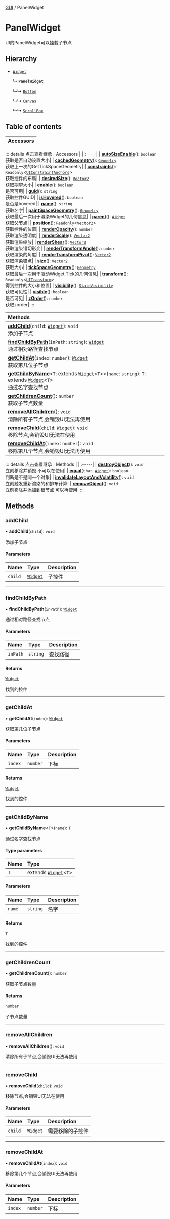 [GUI](../groups/GUI.GUI.md) / PanelWidget

# PanelWidget <Badge type="tip" text="Class" /> <Score text="PanelWidget" />

UI的PanelWidget可以挂载子节点

## Hierarchy

- [`Widget`](UI.Widget.md)

  ↳ **`PanelWidget`**

  ↳↳ [`Button`](UI.Button.md)

  ↳↳ [`Canvas`](UI.Canvas.md)

  ↳↳ [`ScrollBox`](UI.ScrollBox.md)

## Table of contents

| Accessors |
| :-----|


::: details 点击查看继承
| Accessors |
| :-----|
| **[autoSizeEnable](UI.Widget.md#autosizeenable)**(): `boolean` <br> 获取是否自动设置大小|
| **[cachedGeometry](UI.Widget.md#cachedgeometry)**(): [`Geometry`](UI.Geometry.md) <br> 获取上一次的GetTickSpaceGeometry|
| **[constraints](UI.Widget.md#constraints)**(): `Readonly`<[`UIConstraintAnchors`](UI.UIConstraintAnchors.md)\> <br> 获取控件的布局|
| **[desiredSize](UI.Widget.md#desiredsize)**(): [`Vector2`](Type.Vector2.md) <br> 获取期望大小|
| **[enable](UI.Widget.md#enable)**(): `boolean` <br> 是否可用|
| **[guid](UI.Widget.md#guid)**(): `string` <br> 获取控件GUID|
| **[isHovered](UI.Widget.md#ishovered)**(): `boolean` <br> 是否是hovered|
| **[name](UI.Widget.md#name)**(): `string` <br> 获取名字|
| **[paintSpaceGeometry](UI.Widget.md#paintspacegeometry)**(): [`Geometry`](UI.Geometry.md) <br> 获取最后一次用于渲染Widget的几何信息|
| **[parent](UI.Widget.md#parent)**(): [`Widget`](UI.Widget.md) <br> 获取父节点|
| **[position](UI.Widget.md#position)**(): `Readonly`<[`Vector2`](Type.Vector2.md)\> <br> 获取控件的位置|
| **[renderOpacity](UI.Widget.md#renderopacity)**(): `number` <br> 获取渲染透明度|
| **[renderScale](UI.Widget.md#renderscale)**(): [`Vector2`](Type.Vector2.md) <br> 获取渲染缩放|
| **[renderShear](UI.Widget.md#rendershear)**(): [`Vector2`](Type.Vector2.md) <br> 获取渲染错切形变|
| **[renderTransformAngle](UI.Widget.md#rendertransformangle)**(): `number` <br> 获取渲染的角度|
| **[renderTransformPivot](UI.Widget.md#rendertransformpivot)**(): [`Vector2`](Type.Vector2.md) <br> 获取渲染锚点|
| **[size](UI.Widget.md#size)**(): [`Vector2`](Type.Vector2.md) <br> 获取大小|
| **[tickSpaceGeometry](UI.Widget.md#tickspacegeometry)**(): [`Geometry`](UI.Geometry.md) <br> 获取最后一次用于驱动Widget Tick的几何信息|
| **[transform](UI.Widget.md#transform)**(): `Readonly`<[`UITransform`](UI.UITransform.md)\> <br> 得到控件的大小和位置|
| **[visibility](UI.Widget.md#visibility)**(): [`SlateVisibility`](../enums/UI.SlateVisibility.md) <br> 获取可见性|
| **[visible](UI.Widget.md#visible)**(): `boolean` <br> 是否可见|
| **[zOrder](UI.Widget.md#zorder)**(): `number` <br> 获取zorder|
:::


| Methods |
| :-----|
| **[addChild](UI.PanelWidget.md#addchild)**(`child`: [`Widget`](UI.Widget.md)): `void` <br> 添加子节点|
| **[findChildByPath](UI.PanelWidget.md#findchildbypath)**(`inPath`: `string`): [`Widget`](UI.Widget.md) <br> 通过相对路径查找节点|
| **[getChildAt](UI.PanelWidget.md#getchildat)**(`index`: `number`): [`Widget`](UI.Widget.md) <br> 获取第几位子节点|
| **[getChildByName](UI.PanelWidget.md#getchildbyname)**<`T`: extends [`Widget`](UI.Widget.md)<`T`\>\>(`name`: `string`): `T`: extends [`Widget`](UI.Widget.md)<`T`\> <br> 通过名字查找节点|
| **[getChildrenCount](UI.PanelWidget.md#getchildrencount)**(): `number` <br> 获取子节点数量|
| **[removeAllChildren](UI.PanelWidget.md#removeallchildren)**(): `void` <br> 清除所有子节点,会销毁UI无法再使用|
| **[removeChild](UI.PanelWidget.md#removechild)**(`child`: [`Widget`](UI.Widget.md)): `void` <br> 移除节点,会销毁UI无法在使用|
| **[removeChildAt](UI.PanelWidget.md#removechildat)**(`index`: `number`): `void` <br> 移除第几个节点,会销毁UI无法再使用|


::: details 点击查看继承
| Methods |
| :-----|
| **[destroyObject](UI.Widget.md#destroyobject)**(): `void` <br> 立刻移除并销毁 不可以在使用|
| **[equal](UI.Widget.md#equal)**(`that`: [`Widget`](UI.Widget.md)): `boolean` <br> 判断是不是同一个对象|
| **[invalidateLayoutAndVolatility](UI.Widget.md#invalidatelayoutandvolatility)**(): `void` <br> 立刻触发重新渲染的和排布计算|
| **[removeObject](UI.Widget.md#removeobject)**(): `void` <br> 立刻移除并添加到根节点 可以再使用|
:::


## Methods

### addChild <Score text="addChild" /> 

• **addChild**(`child`): `void` <Badge type="tip" text="client" />

添加子节点


#### Parameters

| Name | Type | Description |
| :------ | :------ | :------ |
| `child` | [`Widget`](UI.Widget.md) | 子控件 |


___

### findChildByPath <Score text="findChildByPath" /> 

• **findChildByPath**(`inPath`): [`Widget`](UI.Widget.md) <Badge type="tip" text="client" />

通过相对路径查找节点


#### Parameters

| Name | Type | Description |
| :------ | :------ | :------ |
| `inPath` | `string` | 查找路径 |

#### Returns

[`Widget`](UI.Widget.md)

找到的控件

___

### getChildAt <Score text="getChildAt" /> 

• **getChildAt**(`index`): [`Widget`](UI.Widget.md) <Badge type="tip" text="client" />

获取第几位子节点


#### Parameters

| Name | Type | Description |
| :------ | :------ | :------ |
| `index` | `number` | 下标 |

#### Returns

[`Widget`](UI.Widget.md)

找到的控件

___

### getChildByName <Score text="getChildByName" /> 

• **getChildByName**<`T`\>(`name`): `T` <Badge type="tip" text="client" />

通过名字查找节点


#### Type parameters

| Name | Type |
| :------ | :------ |
| `T` | extends [`Widget`](UI.Widget.md)<`T`\> |

#### Parameters

| Name | Type | Description |
| :------ | :------ | :------ |
| `name` | `string` | 名字 |

#### Returns

`T`

找到的控件

___

### getChildrenCount <Score text="getChildrenCount" /> 

• **getChildrenCount**(): `number` <Badge type="tip" text="client" />

获取子节点数量


#### Returns

`number`

子节点数量

___

### removeAllChildren <Score text="removeAllChildren" /> 

• **removeAllChildren**(): `void` <Badge type="tip" text="client" />

清除所有子节点,会销毁UI无法再使用



___

### removeChild <Score text="removeChild" /> 

• **removeChild**(`child`): `void` <Badge type="tip" text="client" />

移除节点,会销毁UI无法在使用


#### Parameters

| Name | Type | Description |
| :------ | :------ | :------ |
| `child` | [`Widget`](UI.Widget.md) | 需要移除的子控件 |


___

### removeChildAt <Score text="removeChildAt" /> 

• **removeChildAt**(`index`): `void` <Badge type="tip" text="client" />

移除第几个节点,会销毁UI无法再使用


#### Parameters

| Name | Type | Description |
| :------ | :------ | :------ |
| `index` | `number` | 下标 |

